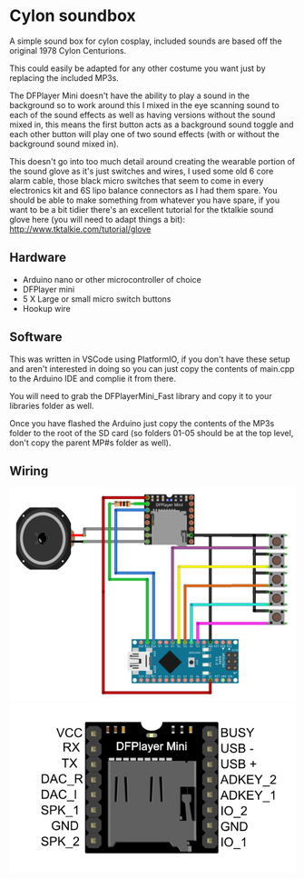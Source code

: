 Cylon soundbox
=================
A simple sound box for cylon cosplay, included sounds are based off the original 1978 Cylon Centurions.

This could easily be adapted for any other costume you want just by replacing the included MP3s.

The DFPlayer Mini doesn't have the ability to play a sound in the background so to work around this I mixed in the eye scanning sound to each of the sound effects as well as having versions without the sound mixed in, this means the first button acts as a background sound toggle and each other button will play one of two sound effects (with or without the background sound mixed in).


This doesn't go into too much detail around creating the wearable portion of the sound glove as it's just switches and wires, I used some old 6 core alarm cable, those black micro switches that seem to come in every electronics kit and 6S lipo balance connectors as I had them spare. You should be able to make something from whatever you have spare, if you want to be a bit tidier there's an excellent tutorial for the tktalkie sound glove here (you will need to adapt things a bit): http://www.tktalkie.com/tutorial/glove

Hardware
--------
- Arduino nano or other microcontroller of choice
- DFPlayer mini
- 5 X Large or small micro switch buttons
- Hookup wire

Software
--------
This was written in VSCode using PlatformIO, if you don't have these setup and aren't interested in doing so you can just copy the contents of main.cpp to the Arduino IDE and complie it from there.

You will need to grab the DFPlayerMini_Fast library and copy it to your libraries folder as well.

Once you have flashed the Arduino just copy the contents of the MP3s folder to the root of the SD card (so folders 01-05 should be at the top level, don't copy the parent MP#s folder as well).

Wiring
------
![Picture of wiring](https://github.com/Xitsz/Cylon-soundbox/blob/master/images/Wiring.png "Example wiring")
![Picture of DFPlayer pinout](https://github.com/Xitsz/Cylon-soundbox/blob/master/images/DFPlayerPinout.png "DFPlayer Mini pinout")

